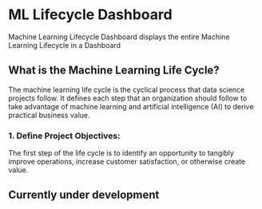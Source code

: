 # ML Lifecycle Dashboard

Machine Learning Lifecycle Dashboard displays the entire Machine Learning Lifecycle in a Dashboard

## What is the Machine Learning Life Cycle?

The machine learning life cycle is the cyclical process that data science projects follow. 
It defines each step that an organization should follow to take advantage of machine learning and artificial intelligence (AI) to derive practical business value.

### 1. Define Project Objectives:
 The first step of the life cycle is to identify an opportunity to tangibly improve operations, increase customer satisfaction, or otherwise create value.


## Currently under development 
